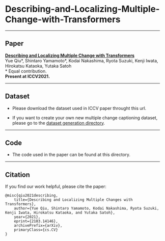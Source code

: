 # Describing-and-Localizing-Multiple-Change-with-Transformers

---
## Paper

**[Describing and Localizing Multiple Change with Transformers](https://arxiv.org/abs/2103.14146)**
<br> Yue Qiu\*, Shintaro Yamamoto\*, Kodai Nakashima, Ryota Suzuki, Kenji Iwata, Hirokatsu Kataoka, Yutaka Satoh
<br> \* Equal contribution.  
**Present at ICCV2021.**

---
## Dataset
- Please download the dataset used in ICCV paper throught this url.
 
- If you want to create your own new multiple change captioning dataset, please go to the [dataset generation directory](https://github.com/cvpaperchallenge/Describing-and-Localizing-Multiple-Change-with-Transformers/tree/main/dataset_generation).

---
## Code
- The code used in the paper can be found at this directory.

---
## Citation
If you find our work helpful, please cite the paper:
```
@misc{qiu2021describing,
    title={Describing and Localizing Multiple Changes with Transformers},
    author={Yue Qiu, Shintaro Yamamoto, Kodai Nakashima, Ryota Suzuki, Kenji Iwata, Hirokatsu Kataoka, and Yutaka Satoh},
    year={2021},
    eprint={2103.14146},
    archivePrefix={arXiv},
    primaryClass={cs.CV}
}
```

